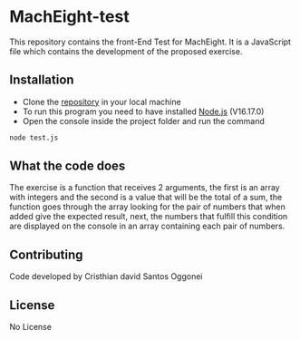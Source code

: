 # MachEight-test

This repository contains the front-End Test for MachEight. It is a JavaScript file which contains the development of the proposed exercise.

## Installation

* Clone the [repository](https://github.com/Oggonei/MachEight-test.git) in your local machine 
* To run this program you need to have installed  [Node.js](https://nodejs.org/es/download/) (V16.17.0)
* Open the console inside the project folder and run the command 


```bash
node test.js
```

## What the code does

The exercise is a function that receives 2 arguments, the first is an array with integers and the second is a value that will be the total of a sum, the function goes through the array looking for the pair of numbers that when added give the expected result, next, the numbers that fulfill this condition are displayed on the console in an array containing each pair of numbers.

## Contributing

Code developed by Cristhian david Santos Oggonei

## License

No License
